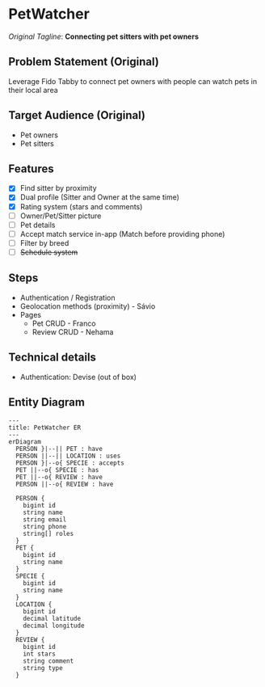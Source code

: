 # PetWatcher

*Original Tagline*: **Connecting pet sitters with pet owners**

## Problem Statement (Original)
Leverage Fido Tabby to connect pet owners with people can watch pets in their local area

## Target Audience (Original)
- Pet owners
- Pet sitters

## Features

- [X] Find sitter by proximity
- [X] Dual profile (Sitter and Owner at the same time)
- [X] Rating system (stars and comments)
- [ ] Owner/Pet/Sitter picture
- [ ] Pet details
- [ ] Accept match service in-app (Match before providing phone)
- [ ] Filter by breed
- [ ] ~~Schedule system~~

## Steps

- Authentication / Registration
- Geolocation methods (proximity) - Sávio
- Pages
  - Pet CRUD - Franco
  - Review CRUD - Nehama

## Technical details

- Authentication: Devise (out of box)

## Entity Diagram

```mermaid
---
title: PetWatcher ER
---
erDiagram
  PERSON }|--|| PET : have
  PERSON ||--|| LOCATION : uses
  PERSON }|--o{ SPECIE : accepts
  PET ||--o{ SPECIE : has
  PET ||--o{ REVIEW : have
  PERSON ||--o{ REVIEW : have

  PERSON {
    bigint id
    string name
    string email
    string phone
    string[] roles
  }
  PET {
    bigint id
    string name
  }
  SPECIE {
    bigint id
    string name
  }
  LOCATION {
    bigint id
    decimal latitude
    decimal longitude
  }
  REVIEW {
    bigint id
    int stars
    string comment
    string type
  }
```